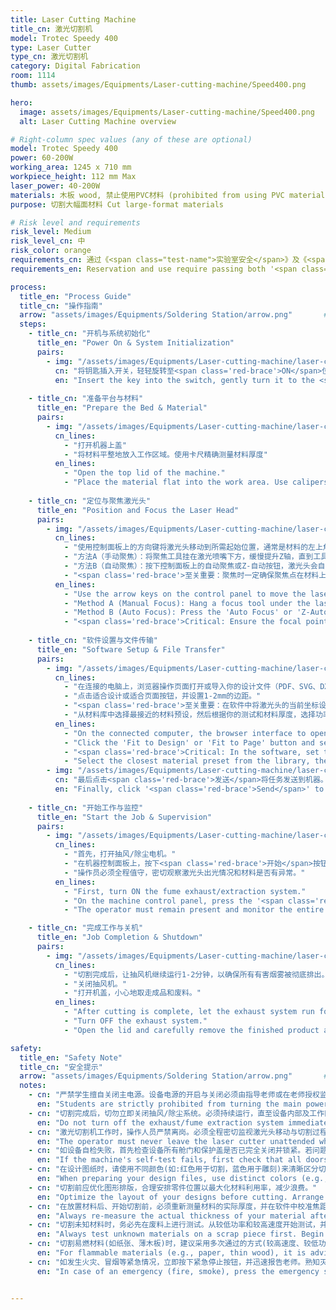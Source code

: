```yaml
---
title: Laser Cutting Machine
title_cn: 激光切割机
model: Trotec Speedy 400
type: Laser Cutter
type_cn: 激光切割机
category: Digital Fabrication
room: 1114
thumb: assets/images/Equipments/Laser-cutting-machine/Speed400.png

hero:
  image: assets/images/Equipments/Laser-cutting-machine/Speed400.png
  alt: Laser Cutting Machine overview

# Right-column spec values (any of these are optional)
model: Trotec Speedy 400
power: 60-200W
working_area: 1245 x 710 mm
workpiece_height: 112 mm Max
laser_power: 40-200W
materials: 木板 wood, 禁止使用PVC材料 (prohibited from using PVC materials)
purpose: 切割大幅面材料 Cut large-format materials

# Risk level and requirements
risk_level: Medium
risk_level_cn: 中
risk_color: orange
requirements_cn: 通过《<span class="test-name">实验室安全</span>》及《<span class="test-name">激光切割机使用</span>》测试后可预约使用。
requirements_en: Reservation and use require passing both '<span class="test-name">Laboratory Safety test</span>' and '<span class="test-name">Laser Cutter Operation test</span>'.

process:
  title_en: "Process Guide"
  title_cn: "操作指南"
  arrow: "assets/images/Equipments/Soldering Station/arrow.png"       # arrow image
  steps:
    - title_cn: "开机与系统初始化"
      title_en: "Power On & System Initialization"
      pairs:
        - img: "/assets/images/Equipments/Laser-cutting-machine/laser-cutting1.png"
          cn: "将钥匙插入开关，轻轻旋转至<span class='red-brace'>ON</span>位置，然后松开。机器屏幕和指示灯应亮起,机器将自动进行初始化自检。您将看到X轴和Y轴移动回机械原点（通常位于左后方），Z轴可能会上下移动。自检成功后通常会发出一声<span class='red-brace'>滴</span>的提示音。"
          en: "Insert the key into the switch, gently turn it to the <span class='red-brace'>ON</span> position , then release. The machine screen and indicators should light up.The machine will automatically perform <span class='red-brace'>an initialization self-test</span>. You will see the X and Y axes move to the home position (usually the rear-left corner), and the Z axis may move up and down. A successful self-test is usually indicated by a beep sound."
    
    - title_cn: "准备平台与材料"
      title_en: "Prepare the Bed & Material"
      pairs:
        - img: "/assets/images/Equipments/Laser-cutting-machine/laser-cutting2.png"
          cn_lines:
            - "打开机器上盖"
            - "将材料平整地放入工作区域。使用卡尺精确测量材料厚度"
          en_lines:
            - "Open the top lid of the machine."
            - "Place the material flat into the work area. Use calipers to accurately measure the material thickness."
    
    - title_cn: "定位与聚焦激光头"
      title_en: "Position and Focus the Laser Head"
      pairs:
        - img: "/assets/images/Equipments/Laser-cutting-machine/laser-cutting3.png"
          cn_lines:
            - "使用控制面板上的方向键将激光头移动到所需起始位置，通常是材料的左上角。"
            - "方法A（手动聚焦）：将聚焦工具挂在激光喷嘴下方，缓慢提升Z轴，直到工具自由落下，表示聚焦已设置。"
            - "方法B（自动聚焦）：按下控制面板上的自动聚焦或Z-自动按钮，激光头会自动下降，用传感器探测材料表面，并设置正确的聚焦。"
            - "<span class='red-brace'>至关重要：聚焦时一定确保聚焦点在材料上，否则激光头容易损坏</span>"
          en_lines:
            - "Use the arrow keys on the control panel to move the laser head to the desired starting position, typically the top-left corner of the material."
            - "Method A (Manual Focus): Hang a focus tool under the laser nozzle and slowly raise the Z-axis until the tool falls off freely, indicating the focus is set."
            - "Method B (Auto Focus): Press the 'Auto Focus' or 'Z-Auto' button on the control panel, which causes the laser head to automatically descend, probe the material surface with a sensor, and set the correct focus."
            - "<span class='red-brace'>Critical: Ensure the focal point is on the material during focusing, otherwise the laser head can be easily damaged.</span>"
    
    - title_cn: "软件设置与文件传输"
      title_en: "Software Setup & File Transfer"
      pairs:
        - img: "/assets/images/Equipments/Laser-cutting-machine/laser-cutting4.png"
          cn_lines:
            - "在连接的电脑上，浏览器操作页面打开或导入你的设计文件（PDF、SVG、DXF等）。"
            - "点击适合设计或适合页面按钮，并设置1-2mm的边距。"
            - "<span class='red-brace'>至关重要：在软件中将激光头的当前坐标设置为原点。</span>"
            - "从材料库中选择最接近的材料预设，然后根据你的测试和材料厚度，选择功率、速度和DPI。"
          en_lines:
            - "On the connected computer, the browser interface to open or import your design file (PDF, SVG, DXF, etc.)."
            - "Click the 'Fit to Design' or 'Fit to Page' button and set a 1-2mm margin."
            - "<span class='red-brace'>Critical: In the software, set the current position of the laser head as the origin.</span>"
            - "Select the closest material preset from the library, then choose the Power, Speed, and DPI based on your test and material thickness."
        - img: "/assets/images/Equipments/Laser-cutting-machine/laser-cutting4-2.png"
          cn: "最后点击<span class='red-brace'>发送</span>将任务发送到机器。"
          en: "Finally, click '<span class='red-brace'>Send</span>' to send the job to the machine."
    
    - title_cn: "开始工作与监控"
      title_en: "Start the Job & Supervision"
      pairs:
        - img: "/assets/images/Equipments/Laser-cutting-machine/laser-cutting5.png"
          cn_lines:
            - "首先，打开抽风/除尘电机。"
            - "在机器控制面板上，按下<span class='red-brace'>开始</span>按钮。"
            - "操作员必须全程值守，密切观察激光头出光情况和材料是否有异常。"
          en_lines:
            - "First, turn ON the fume exhaust/extraction system."
            - "On the machine control panel, press the '<span class='red-brace'>Start</span>' button."
            - "The operator must remain present and monitor the entire process, watching the laser beam and material for any abnormalities."

    - title_cn: "完成工作与关机"
      title_en: "Job Completion & Shutdown"
      pairs:
        - img: "/assets/images/Equipments/Laser-cutting-machine/laser-cutting6.png"
          cn_lines:
            - "切割完成后，让抽风机继续运行1-2分钟，以确保所有有害烟雾被彻底排出。"
            - "关闭抽风机。"
            - "打开机盖，小心地取走成品和废料。"
          en_lines:
            - "After cutting is complete, let the exhaust system run for an additional 1-2 minutes to ensure all harmful fumes are completely extracted."
            - "Turn OFF the exhaust system."
            - "Open the lid and carefully remove the finished product and waste material."

safety:
  title_en: "Safety Note"
  title_cn: "安全提示"
  arrow: "assets/images/Equipments/Soldering Station/arrow.png"       # arrow image
  notes:
    - cn: "严禁学生擅自关闭主电源。设备电源的开启与关闭必须由指导老师或在老师授权监督下进行。"
      en: "Students are strictly prohibited from turning the main power on or off unattended. All power operations must be performed by the instructor or under their direct supervision."
    - cn: "切割完成后，切勿立即关闭抽风/除尘系统。必须持续运行，直至设备内部及工作区域的烟雾和尘埃完全排净后再关闭。"
      en: "Do not turn off the exhaust/fume extraction system immediately after cutting is complete. It must continue running until all smoke and dust inside the machine and workspace have been completely evacuated."
    - cn: "激光切割机工作时，操作人员严禁离岗。必须全程密切监视激光头移动与切割过程，以防发生火灾或异常情况。"
      en: "The operator must never leave the laser cutter unattended while it is operating. Continuous monitoring of the laser head movement and cutting process is mandatory to prevent fire or other emergencies."
    - cn: "如设备自检失败，首先检查设备所有舱门和保护盖是否已完全关闭并锁紧。若问题持续，请立即报告老师，切勿自行处理。"
      en: "If the machine's self-test fails, first check that all doors and protective covers are fully closed and secured. If the problem persists, report it to the instructor immediately and do not attempt to fix it yourself."
    - cn: "在设计图纸时，请使用不同颜色(如:红色用于切割，蓝色用于雕刻)来清晰区分切割线和雕刻线，并在软件中正确设置对应参数。"
      en: "When preparing your design files, use distinct colors (e.g., Red for cut, Blue for engrave) to differentiate between cutting and engraving paths, and ensure these are correctly assigned in the software driver."
    - cn: "切割前应优化图形排版，合理安排零件位置以最大化材料利用率，减少浪费。"
      en: "Optimize the layout of your designs before cutting. Arrange parts efficiently to maximize material usage and minimize waste."
    - cn: "在放置材料后、开始切割前，必须重新测量材料的实际厚度，并在软件中校准焦距和功率设置。"
      en: "Always re-measure the actual thickness of your material after placing it on the bed and before starting the job. Calibrate the focus and power settings accordingly in the software."
    - cn: "切割未知材料时，务必先在废料上进行测试。从较低功率和较高速度开始测试，并根据结果逐步调整参数，直至达到最佳效果。"
      en: "Always test unknown materials on a scrap piece first. Begin with lower power and higher speed settings, then gradually adjust parameters based on the test results to achieve the optimal outcome."
    - cn: "切割易燃材料(如纸张、薄木板)时，建议采用多次通过的方式(较高速度、较低功率)，以避免材料过度燃烧。同时必须格外留意观察，防止火灾。"
      en: "For flammable materials (e.g., paper, thin wood), it is advisable to use multiple passes (higher speed, lower power) to prevent excessive burning or ignition. Extra vigilance is required to prevent fire."
    - cn: "如发生火灾、冒烟等紧急情况，立即按下紧急停止按钮，并迅速报告老师。熟知灭火器及消防设备的位置和使用方法。"
      en: "In case of an emergency (fire, smoke), press the emergency stop button immediately and report to the instructor promptly. Be familiar with the location and operation of fire extinguishers and safety equipment."


---
```


